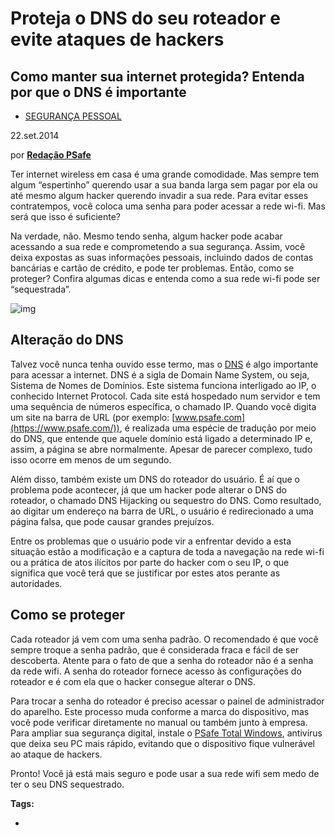 # Proteja o DNS do seu roteador e evite ataques de hackers

## Como manter sua internet protegida? Entenda por que o DNS é importante

- [SEGURANÇA PESSOAL](https://www.psafe.com/blog/category/seguranca-pessoal/)

22.set.2014 

por **[Redação PSafe](https://www.psafe.com/blog/author/redacao/)**

Ter internet wireless em casa é uma grande comodidade. Mas sempre tem algum “espertinho” querendo usar a sua banda larga sem pagar por ela ou até mesmo algum hacker querendo invadir a sua rede. Para evitar esses contratempos, você coloca uma senha para poder acessar a rede wi-fi. Mas será que isso é suficiente?

Na verdade, não. Mesmo tendo senha, algum hacker pode acabar acessando a sua rede e comprometendo a sua segurança. Assim, você deixa expostas as suas informações pessoais, incluindo dados de contas bancárias e cartão de crédito, e pode ter problemas. Então, como se proteger? Confira algumas dicas e entenda como a sua rede wi-fi pode ser “sequestrada”.

![img](https://s.psafe.com.br/blog/dns-seguranca_2014-09-19.jpg)

## **Alteração do DNS**

Talvez você nunca tenha ouvido esse termo, mas o [DNS](https://www.psafe.com/blog/como-proteger-seu-roteador-ataques/) é algo importante para acessar a internet. DNS é a sigla de Domain Name System, ou seja, Sistema de Nomes de Domínios. Este sistema funciona interligado ao IP, o conhecido Internet Protocol. Cada site está hospedado num servidor e tem uma sequência de números específica, o chamado IP. Quando você digita um site na barra de URL (por exemplo: [www.psafe.com](https://www.psafe.com/)), é realizada uma espécie de tradução por meio do DNS, que entende que aquele domínio está ligado a determinado IP e, assim, a página se abre normalmente. Apesar de parecer complexo, tudo isso ocorre em menos de um segundo.

Além disso, também existe um DNS do roteador do usuário. É aí que o problema pode acontecer, já que um hacker pode alterar o DNS do roteador, o chamado DNS Hijacking ou sequestro do DNS. Como resultado, ao digitar um endereço na barra de URL, o usuário é redirecionado a uma página falsa, que pode causar grandes prejuízos.

Entre os problemas que o usuário pode vir a enfrentar devido a esta situação estão a modificação e a captura de toda a navegação na rede wi-fi ou a prática de atos ilícitos por parte do hacker com o seu IP, o que significa que você terá que se justificar por estes atos perante as autoridades.

## **Como se proteger**

Cada roteador já vem com uma senha padrão. O recomendado é que você sempre troque a senha padrão, que é considerada fraca e fácil de ser descoberta. Atente para o fato de que a senha do roteador não é a senha da rede wifi. A senha do roteador fornece acesso às configurações do roteador e é com ela que o hacker consegue alterar o DNS.

Para trocar a senha do roteador é preciso acessar o painel de administrador do aparelho. Este processo muda conforme a marca do dispositivo, mas você pode verificar diretamente no manual ou também junto à empresa. Para ampliar sua segurança digital, instale o [PSafe Total Windows](https://www.psafe.com/total), antivírus que deixa seu PC mais rápido, evitando que o dispositivo fique vulnerável ao ataque de hackers.

Pronto! Você já está mais seguro e pode usar a sua rede wifi sem medo de ter o seu DNS sequestrado.

**Tags:**



- 